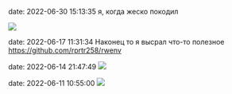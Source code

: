 date: 2022-06-30 15:13:35
я, когда жеско покодил

![](/static/img/ezgif-2-60895c4b18.gif)

date: 2022-06-17 11:31:34
Наконец то я высрал что-то полезное
https://github.com/rprtr258/rwenv

date: 2022-06-14 21:47:49
![](/static/img/HMlOuGUbguQ.jpg)

date: 2022-06-11 10:55:00
![](/static/img/XnZXT3wNusQ.jpg)

